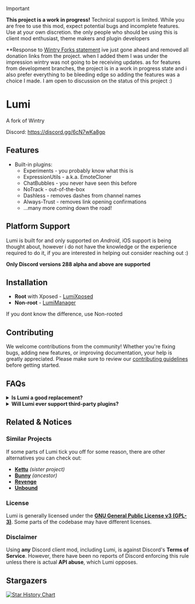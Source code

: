 > [!IMPORTANT]  
> **This project is a work in progress!** Technical support is limited. While you are free to use this mod, expect potential bugs and incomplete features. Use at your own discretion. the only people who should be using this is client mod enthusiast, theme makers and plugin developers

**Response to [Wintry Forks statement](https://github.com/amsyarasyiq/wintry/commit/dcb2cd242dd0e6a36e796055c83fe186370143a5)
ive just gone ahead and removed all donation links from the project. when I added them I was under the impression wintry was not going to be receiving updates. as for features from development branches, the project is in a work in progress state and i also prefer everything to be bleeding edge so adding the features was a choice I made. I am open to discussion on the status of this project :)

# **Lumi**
A fork of Wintry

Discord: https://discord.gg/6cN7wKa8gp

## Features
- Built-in plugins:
	- Experiments - you probably know what this is
	- ExpressionUtils - a.k.a. EmoteCloner
	- ChatBubbles - you never have seen this before
	- NoTrack - out-of-the-box
	- Dashless - removes dashes from channel names
	- Always-Trust - removes link opening confirmations
	- ...many more coming down the road!

## **Platform Support**
Lumi is built for and only supported on *Android*, iOS support is being thought about, however i do not have the knowledge or the experience required to do it, if you are interested in helping out consider reaching out :)

**Only Discord versions 288 alpha and above are supported**

## **Installation**

- **Root** with Xposed - [LumiXposed](https://github.com/C0C0B01/LumiXposed/releases/latest)
- **Non-root** - [LumiManager](https://github.com/C0C0B01/LumiManager/releases/latest)

If you dont know the difference, use Non-rooted

## Contributing
We welcome contributions from the community! Whether you're fixing bugs, adding new features, or improving documentation, your help is greatly appreciated. Please make sure to review our [contributing guidelines](./CONTRIBUTING.md) before getting started.
## FAQs

<details>
  <summary>
	  <b>Is Lumi a good replacement?</b>
  </summary>

Depends. If you value plugin stability over variety, Lumi may be a good replacement for you. Lumi is first-party focused, meaning there may be fewer plugins available compared to other client mods, but they will be more stable and reliable.
</details>

<details>
  <summary>
	  <b>Will Lumi ever support third-party plugins?</b>
  </summary>

This is the plan

</details>

## Related & Notices

### **Similar Projects**
If some parts of Lumi tick you off for some reason, there are other alternatives you can check out:
- [**Kettu**](https://github.com/C0C0B01/Kettu) *(sister project)*  
- [**Bunny**](https://github.com/bunny-mod/Bunny) *(ancestor)*  
- [**Revenge**](https://github.com/revenge-mod/)  
- [**Unbound**](https://github.com/unbound-mod/)  

### **License**  
Lumi is generally licensed under the [**GNU General Public License v3 (GPL-3)**](http://www.gnu.org/copyleft/gpl.html). Some parts of the codebase may have different licenses.

### **Disclaimer**  
Using **any** Discord client mod, including Lumi, is against Discord's **Terms of Service**. However, there have been no reports of Discord enforcing this rule unless there is actual **API abuse**, which Lumi opposes.

## Stargazers
[![Star History Chart](https://api.star-history.com/svg?repos=C0C0B01/Lumi&type=Date)](https://star-history.com/#bytebase/star-history&Date)

